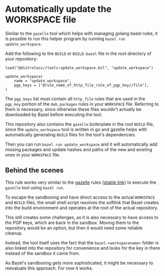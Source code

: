 # Automatically update the WORKSPACE file
Similar to the `gazelle` tool which helps with managing golang bazel rules, it is possible to run this helper program by running `bazel run update_workspace`.

Add the following to the `BUILD` or `BUILD.bazel` file in the root directory of your repository:

```bzl
load("@distroless//tools:update_workspace.bzl", "update_workspace")

update_workspace(
    name = "update_workspace",
    pgp_keys = ["@rule_name_of_http_file_rule_of_pgp_key//file"],
)
```

The `pgp_keys` list must contain all `http_file` rules that are used in the `pgp_key` portion of the `deb_packages` rules in your `WORKSPACE` file.
Referring to them is necessary, since otherwise these files wouldn't actually be downloaded by Bazel before executing the tool.

This repository also contains the `gazelle` boilerplate in the root `BUILD` file, since the `update_workspace` tool is written in go and gazelle helps with automatically generating `BUILD` files for the tool's dependencies.

Then you can run `bazel run update_workspace` and it will automatically add missing packages and update hashes and paths of the new and existing ones in your `WORKSPACE` file.

## Behind the scenes

This rule works very similar to the [gazelle](https://github.com/bazelbuild/rules_go/blob/master/go/private/tools/gazelle.bzl) rules ([stable link](https://github.com/bazelbuild/rules_go/blob/ee1fef7ec1379fcf36c002fd3ac0d00d940b147e/go/private/tools/gazelle.bzl)) to execute the `gazelle` tool using `bazel run`.

To escape the sandboxing and have direct access to the actual `WORKSPACE` and `BUILD` files, the small shell script resolves the softlink that Bazel creates into the build environment and operates at the root of the actual repository.

This still creates some challenges, as it is also necessary to have access to the PGP keys, which are back in the sandbox.
Moving them to the repository would be an option, but then it would need some reliable cleanup.

Instead, the tool itself uses the fact that the `bazel-<workspacename>` folder is also linked into the repository for convenience and looks for the key in there instead of the sandbox it came from.

As Bazel's sandboxing gets more sophisticated, it might be necessary to reevaluate this approach.
For now it works.
